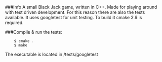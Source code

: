 ###Info
A small Black Jack game, written in C++. Made for playing around with test driven development. 
For this reason there are also the tests available. 
It uses googletest for unit testing.
To build it cmake 2.6 is required.

###Compile & run the tests:

		$ cmake .
		$ make

The executable is located in /tests/googletest
